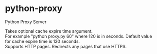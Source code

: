 # python-proxy
Python Proxy Server

Takes optional cache expire time argument.  <br />
For example "python proxy.py 60" where 120 is in seconds. Default value for cache expire time is 120 seconds.  <br />
Supports HTTP pages. Redirects any pages that use HTTPS.
